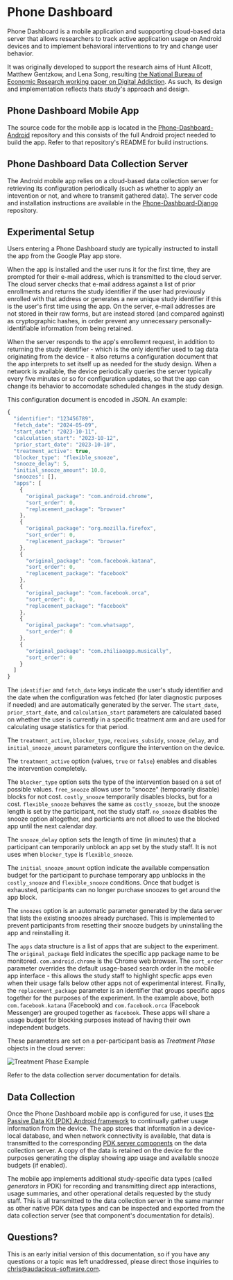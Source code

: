 # Phone Dashboard

Phone Dashboard is a mobile application and suopporting cloud-based data server that allows researchers to track active application usage on Android devices and to implement behavioral interventions to try and change user behavior.

It was originally developed to support the research aims of Hunt Allcott, Matthew Gentzkow, and Lena Song, resulting [the National Bureau of Economic Research working paper on Digital Addiction](https://www.nber.org/papers/w28936). As such, its design and implementation reflects thats study's approach and design.

## Phone Dashboard Mobile App

The source code for the mobile app is located in the [Phone-Dashboard-Android](https://github.com/Phone-Dashboard/Phone-Dashboard-Android) repository and this consists of the full Android project needed to build the app. Refer to that repository's README for build instructions.

## Phone Dashboard Data Collection Server

The Android mobile app relies on a cloud-based data collection server for retrieving its configuration periodically (such as whether to apply an intevention or not, and where to transmit gathered data). The server code and installation instructions are available in the [Phone-Dashboard-Django](https://github.com/Phone-Dashboard/Phone-Dashboard-Django) repository.

## Experimental Setup

Users entering a Phone Dashboard study are typically instructed to install the app from the Google Play app store.

When the app is installed and the user runs it for the first time, they are prompted for their e-mail address, which is transmitted to the cloud server. The cloud server checks that e-mail address against a list of prior enrollments and returns the study identifier if the user had previously enrolled with that address or generates a new unique study identifier if this is the user's first time using the app. On the server, e-mail addresses are not stored in their raw forms, but are instead stored (and compared against) as cryptographic hashes, in order prevent any unnecessary personally-identifiable information from being retained.

When the server responds to the app's enrollemnt request, in addition to returning the study identifier - which is the only identifier used to tag data originating from the device - it also returns a configuration document that the app interprets to set itself up as needed for the study design. When a network is available, the device periodically queries the server typically every five minutes or so for configuration updates, so that the app can change its behavior to accomodate scheduled changes in the study design.

This configuration document is encoded in JSON. An example:

```javascript
{
  "identifier": "123456789",
  "fetch_date": "2024-05-09",
  "start_date": "2023-10-11",
  "calculation_start": "2023-10-12",
  "prior_start_date": "2023-10-10",
  "treatment_active": true,
  "blocker_type": "flexible_snooze",
  "snooze_delay": 5,
  "initial_snooze_amount": 10.0,
  "snoozes": [],
  "apps": [
    {
      "original_package": "com.android.chrome",
      "sort_order": 0,
      "replacement_package": "browser"
    },
    {
      "original_package": "org.mozilla.firefox",
      "sort_order": 0,
      "replacement_package": "browser"
    },
    {
      "original_package": "com.facebook.katana",
      "sort_order": 0,
      "replacement_package": "facebook"
    },
    {
      "original_package": "com.facebook.orca",
      "sort_order": 0,
      "replacement_package": "facebook"
    },
    {
      "original_package": "com.whatsapp",
      "sort_order": 0
    },
    {
      "original_package": "com.zhiliaoapp.musically",
      "sort_order": 0
    }
  ]
}
```

The `identifier` and `fetch_date` keys indicate the user's study identifier and the date when the configuration was fetched (for later diagnostic purposes if needed) and are automatically generated by the server. The `start_date`, `prior_start_date`, and `calculation_start` parameters are calculated based on whether the user is currently in a specific treatment arm and are used for calculating usage statistics for that period.

The `treatment_active`, `blocker_type`, `receives_subsidy`, `snooze_delay`, and `initial_snooze_amount` parameters configure the intervention on the device.

The `treatment_active` option (values, `true` or `false`) enables and disables the intervention completely.

The `blocker_type` option sets the type of the intervention based on a set of possible values. `free_snooze` allows user to "snooze" (temporarily disable) blocks for not cost. `costly_snooze` temporarily disables blocks, but for a cost. `flexible_snooze` behaves the same as `costly_snooze`, but the snooze length is set by the participant, not the study staff. `no_snooze` disables the snooze option altogether, and particiants are not alloed to use the blocked app until the next calendar day.

The `snooze_delay` option sets the length of time (in minutes) that a participant can temporarily unblock an app set by the study staff. It is not uses when `blocker_type` is `flexible_snooze`.

The `initial_snooze_amount` option indicate the available compensation budget for the participant to purchase temporary app unblocks in the `costly_snooze` and `flexible_snooze` conditions. Once that budget is exhausted, participants can no longer purchase snoozes to get around the app block.

The `snoozes` option is an automatic parameter generated by the data server that lists the existing snoozes already purchased. This is implemented to prevent participants from resetting their snooze budgets by uninstalling the app and reinstalling it.

The `apps` data structure is a list of apps that are subject to the experiment. The `original_package` field indicates the specific app package name to be monitored. `com.android.chrome` is the Chrome web browser. The `sort_order` parameter overrides the default usage-based search order in the mobile app interface - this allows the study staff to highlight specfic apps even when their usage falls below other apps not of experimental interest. Finally, the `replacement_package` parameter is an identifier that groups specific apps together for the purposes of the experiment. In the example above, both `com.facebook.katana` (Facebook) and `com.facebook.orca` (Facebook Messenger) are grouped together as `facebook`. These apps will share a usage budget for blocking purposes instead of having their own independent budgets.

These parameters are set on a per-participant basis as *Treatment Phase* objects in the cloud server:

![Treatment Phase Example](https://github.com/Phone-Dashboard/.github/assets/1141048/393c238e-827c-4451-841b-c6eb976e5761)

Refer to the data collection server documentation for details.

## Data Collection

Once the Phone Dashboard mobile app is configured for use, it uses [the Passive Data Kit (PDK) Android framework](https://github.com/audacious-software/PassiveDataKit-Android) to continually gather usage information from the device. The app stores that information in a device-local database, and when network connectivity is available, that data is transmitted to the corresponding [PDK server components](https://github.com/audacious-software/PassiveDataKit-Django) on the data collection server. A copy of the data is retained on the device for the purposes generating the display showing app usage and available snooze budgets (if enabled).

The mobile app implements additional study-specific data types (called *generators* in PDK) for recording and transmitting direct app interactions, usage summaries, and other operational details requested by the study staff. This is all transmitted to the data collection server in the same manner as other native PDK data types and can be inspected and exported from the data collection server (see that component's documentation for details).

## Questions?

This is an early initial version of this documentation, so if you have any questions or a topic was left unaddressed, please direct those inquiries to [chris@audacious-software.com](mailto:chris@audacious-software.com).
